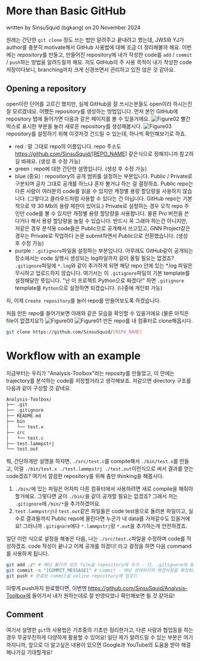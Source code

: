# More than Basic GitHub
written by SinsuSquid (bgkang) on 20 November 2024

원래는 간단한 `git clone` 정도 쓰는 법만 알려주고 끝내려고 했는데, JWS와 YJ가 author를 충분히 motivate해서 GitHub 사용법에 대해 조금 더 정리해볼까 해요.
이번에는 repository를 만들고, 만들어진 repository에 내가 작성한 code를 `add` / `commit` / `push`하는 방법을 알려드릴까 해요.
저도 GitHub의 주 사용 목적이 내가 작성한 code 저장이다보니, branching까지 크게 신경쓰면서 관리하고 있진 않은 것 같아요.

## Opening a repository
open이란 단어를 고르긴 했지만, 실제 GitHub을 잘 쓰시는분들도 open이라 하시는진 잘 모르겠네요.
어쨌든 repository를 생성하는 방법입니다.
먼저 본인 GitHub에 repository 탭에 들어가면 다음과 같은 페이지를 볼 수 있을거에요.
![Figure02](https://github.com/SinsuSquid/Wildflower-Class/blob/main/GitHub/Figure/02.png)
빨간 박스로 표시한 부분을 눌러 새로운 repository를 생성해봅시다.
![Figure03](https://github.com/SinsuSquid/Wildflower-Class/blob/main/GitHub/Figure/03.png)
repository를 설정하기 위해 이것저것 건드릴 수 있는데, 하나씩 확인해보기로 하죠.

- red :  말 그대로 repo의 이름입니다. repo 주소도 https://github.com/SinsuSquid/[REPO_NAME] 같은식으로 정해지니까 참고하길 바래요. (생성 후 수정 가능)
- green : repo에 대한 간단한 설명입니다. (생성 후 수정 가능)
- blue (중요) : repository의 공개 범위를 설정하는 부분입니다. Public / Private로 구분되며 글자 그대로 공개를 하느냐 혼자 볼거냐 하는 걸 결정하죠. Public repo는 다른 사람이 여러분의 code를 읽을 수 있지만 계정별 용량 할당량을 사용하지 않습니다. (그렇다고 클라우드처럼 사용할 수 있다는 건 아닙니다. GitHub repo는 기본적으로 약 30 Mb의 용량 제한이 있어요.) Private로 설정하는 경우 오직 repo 주인만 code를 볼 수 있지만 개정별 용량 할당량을 사용합니다. 물론 Pro 버전을 쓴다거나 해서 용량 할당량을 늘릴 수 있습니다. 반드시 꼭 그래야 하는건 아니지만, 저같은 경우 분석용 code들은 Public으로 공개해서 쓰고있고, GNN Project같은 경우는 Private로 작업하다 논문 submit하면서 Public으로 전환했습니다. (생성 후 수정 가능)
- purple : `.gitignore`파일을 설정하는 부분입니다. 아무래도 GitHub같이 공개되는 장소에서는 code 실행시 생성되는 log파일까지 같이 올릴 필요는 없겠죠? `.gitignore`파일에 `*.log`와 같이 추가하게 되면 해당 repo 안에 있는 *.log 파일은 무시하고 업로드하지 않습니다. 여기서는 이 `.gitignore`파일의 기본 template를 설정해달란 뜻입니다. "난 이 프로젝트 Python으로 짜겠다!" 하면 `.gitignore` template를 `Python`으로 설정하면 되겠습니다. (나중에 개인화 가능)

자, 이제 `Create repository`를 눌러 repo를 만들어보도록 하겠습니다.

처음 만든 repo를 들어가보면 아래와 같은 모습을 확인할 수 있을거에요 (물론 아직은 file이 없겠지요?)
![Figure00](https://github.com/SinsuSquid/Wildflower-Class/blob/main/GitHub/Figure/00.png)
![Figure01](https://github.com/SinsuSquid/Wildflower-Class/blob/main/GitHub/Figure/01.png)
만든 repo를 내 컴퓨터로 clone해옵시다.
```bash
git clone https://github.com/SinsuSquid/[REPO_NAME]
```

# Workflow with an example
지금부터는 우리가 "Analysis-Toolbox"라는 reposity를 만들었고, 이 안에는 trajectory를 분석하는 code를 저장할거라고 생각해보죠.
저같으면 directory 구조를 다음과 같이 구성할 것 같네요.
```bash
Analysis-Toolbox/
├── .git
├── .gitignore
├── README.md
├── bin
│   └── test.x
├── src
│   └── test.c
├── test.lammpstrj
└── test.out
```

뭐, 간단하게만 설명을 하자면, `./src/test.c`를 compile해서 `./bin/test.x`를 만들고, 이걸 `./bin/test.x ./test.lammpstrj ./test.out`이런식으로 써서 결과를 얻는 code겠죠?
여기서 깔끔한 repository를 위해 좀만 thinking을 해봅시다.

1. `./bin/`에 있는 파일은 어차피 다른 컴퓨터에서 사용하려면 새로 compile을 해줘야 할거에요. 그렇다면 굳이 `./bin/`을 같이 공개할 필요는 없겠죠? 그래서 저는 `.gitignore`에 `/bin/*`을 추가하겠어요.
2. `test.lammpstrj`나 `test.out`같은 파일들은 code test용으로 돌려본 파일이고, 실수로 결과들까지 Public repo에 올린다면 누군가 내 data를 가져갈수도 있을거에요! 그러니까 `.gitignore`에다 `*.lammpstrj`랑 `*.out`을 추가하는게 안전하겠죠.

일단 이런 식으로 설정을 해놓은 다음, 나는 `./src/test.c`파일을 수정하며 code를 작성하겠죠.
code 작성이 끝나고 이제 공개를 하겠다! 라고 결정을 하면 다음 command를 사용하게 됩니다.
```bash
git add ./* # 해당 폴더의 모든 file을 repository에 추가 - 단, .gitignore에 등록된 파일은 제외
git commit -m "[COMMIT_MESSAGE]" # commit - 해당 상태까지의 변경사항을 확정하는 단계 - commit 한번이 record 한개, commit message에는 code의 어떤 부분을 수정했는지 써주면 좋겠죠?
git push # 완료된 commit을 online repository에 업로드
```

이렇게 push까지 완료했다면, 이번엔 https://github.com/SinsuSquid/Analysis-Toolbox에 들어가서 내가 원하는데로 잘 반영되었나 확인해보면 될 것 같아요!

## Comment
여기서 설명한 `git`의 사용법은 기초중의 기초만 정리한거고, 다른 사람과 협업등을 하는 경우 무궁무진하게 다양하게 활용할 수 있어요!
일단 제가 알려드릴 수 있는 부분은 여기까지니까, 앞으로 더 알고싶은 내용이 있으면 Google과 YouTube의 도움을 받아 해결해나가길 기대할게요!
